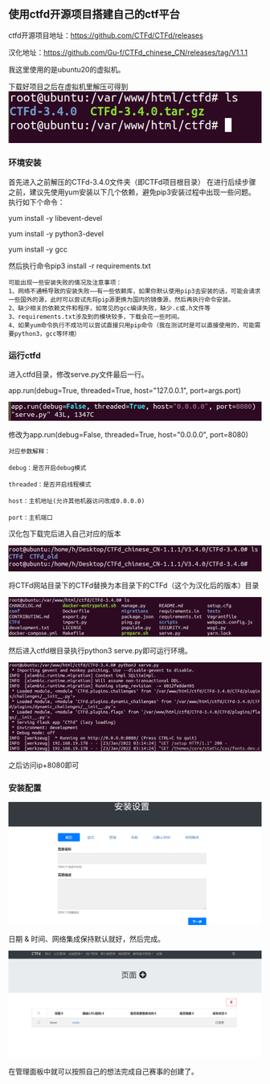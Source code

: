 ## 使用ctfd开源项目搭建自己的ctf平台

ctfd开源项目地址：https://github.com/CTFd/CTFd/releases

汉化地址：https://github.com/Gu-f/CTFd_chinese_CN/releases/tag/V1.1.1


我这里使用的是ubuntu20的虚拟机。

下载好项目之后在虚拟机里解压可得到
![](./img/1.png)

### 环境安装
首先进入之前解压的CTFd-3.4.0文件夹（即CTFd项目根目录）
在进行后续步骤之前，建议先使用yum安装以下几个依赖，避免pip3安装过程中出现一些问题。
执行如下个命令：

yum install -y libevent-devel

yum install -y python3-devel

yum install -y gcc

然后执行命令pip3 install -r requirements.txt

    可能出现一些安装失败的情况及注意事项：
    1、网络不通畅导致的安装失败——有一些依赖库，如果你默认使用pip3去安装的话，可能会请求一些国外的源，此时可以尝试先将pip源更换为国内的镜像源，然后再执行命令安装。
    2、缺少相关的依赖文件和程序，如常见的gcc编译失败，缺少.c或.h文件等
    3、requirements.txt涉及到的模块较多，下载会花一些时间。
    4、如果yum命令执行不成功可以尝试直接只用pip命令（我在测试时是可以直接使用的，可能需要python3，gcc等环境）

### 运行ctfd

进入ctfd目录，修改serve.py文件最后一行。

app.run(debug=True, threaded=True, host="127.0.0.1", port=args.port)

![](./img/2.png)

修改为app.run(debug=False, threaded=True, host="0.0.0.0", port=8080)

    对应参数解释：

    debug：是否开启debug模式

    threaded：是否开启线程模式

    host：主机地址(允许其他机器访问改成0.0.0.0)

    port：主机端口

汉化包下载完后进入自己对应的版本

![](./img/6.png)

将CTFd网站目录下的CTFd替换为本目录下的CTFd（这个为汉化后的版本）目录

![](./img/7.png)

然后进入ctfd根目录执行python3 serve.py即可运行环境。

![](./img/3.png)

之后访问ip+8080即可

### 安装配置

![](./img/4.png)

日期 & 时间、网络集成保持默认就好，然后完成。

![](./img/5.png)

在管理面板中就可以按照自己的想法完成自己赛事的创建了。